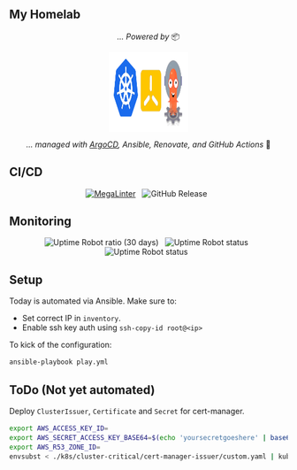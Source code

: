 ## My Homelab

<div align="center">

_... Powered by_ 📦

<img src="https://raw.githubusercontent.com/javydekoning/homelab/main/docs/src/assets/logo.webp" align="center" width="144px" height="144px"/>

_... managed with [ArgoCD](https://argo-cd.readthedocs.io/en/stable/), Ansible, Renovate, and GitHub Actions_ 🤖

</div>

## CI/CD

<div align="center">

[![MegaLinter](https://github.com/javydekoning/homelab/workflows/MegaLinter/badge.svg?branch=main)](https://github.com/javydekoning/homelab/actions?query=workflow%3AMegaLinter+branch%3Amain)&nbsp;&nbsp;
![GitHub Release](https://img.shields.io/github/v/release/k3s-io/k3s?style=flat&logo=github&logoColor=white&label=Kubernetes)&nbsp;&nbsp;

</div>

## Monitoring

<div align="center">

![Uptime Robot ratio (30 days)](https://img.shields.io/uptimerobot/ratio/m796359034-bf4a20fb15ecb491d5f31727?style=flat&logo=Ubiquiti&logoColor=white&label=Uptime%20(30%20days))&nbsp;&nbsp;
![Uptime Robot status](https://img.shields.io/uptimerobot/status/m796359034-bf4a20fb15ecb491d5f31727?style=flat&logo=plex&logoColor=white&label=Plex)&nbsp;&nbsp;
![Uptime Robot status](https://img.shields.io/uptimerobot/status/m796359034-bf4a20fb15ecb491d5f31727?style=flat&logo=jellyfin&logoColor=white&label=Jellyfin)&nbsp;&nbsp;
</div>

## Setup

Today is automated via Ansible. Make sure to:
- Set correct IP in `inventory`.
- Enable ssh key auth using `ssh-copy-id root@<ip>`

To kick of the configuration:

```sh
ansible-playbook play.yml
```

## ToDo (Not yet automated)

Deploy `ClusterIssuer`, `Certificate` and `Secret` for cert-manager.

```sh
export AWS_ACCESS_KEY_ID=
export AWS_SECRET_ACCESS_KEY_BASE64=$(echo 'yoursecretgoeshere' | base64)
export AWS_R53_ZONE_ID=
envsubst < ./k8s/cluster-critical/cert-manager-issuer/custom.yaml | kubectl apply -f -
```
